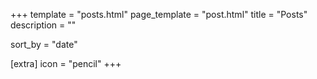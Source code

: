 +++
template = "posts.html"
page_template = "post.html"
title = "Posts"
description = ""

sort_by = "date"

[extra]
icon = "pencil"
+++
